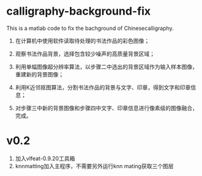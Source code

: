 # calligraphy-background-fix
This is a matlab code to fix the bachground of Chinesecalligraphy.

1. 在计算机中使用软件读取待处理的书法作品的彩色图像；

2. 观察书法作品背景，选择包含较少噪声的高质量背景区域；

3. 利用单幅图像超分辨率算法，以步骤二中选出的背景区域作为输入样本图像，重建新的背景图像；

4. 利用K近邻抠图算法，分割书法作品的背景与文字、印章，得到文字和印章信息；

5. 对步骤三中新的背景图像和步骤四中文字、印章信息进行像素级的图像融合，完成。

# v0.2
1. 加入vlfeat-0.9.20工具箱
2. knnmatting加入主程序，不需要另外运行knn mating获取三个图层
